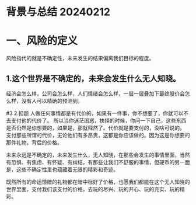 # 背景与总结 20240212


# 一、风险的定义
风险指代的就是不确定性，未来发生的结果偏离我们目标的程度。

## 1.这个世界是不确定的，未来会发生什么无人知晓。
经济会怎么样，公司会怎么样，人们情绪会怎么样，一层一层叠加下最终股价会怎么样，没有人可以精确的预测到。

#3 2.扣题
人做任何事情都是有代价的，如果有一件事，你不想要了，你就可以不去支付他的代价了。
所以当你迷茫困惑，抉择的时候，你问一下自己，这些东西是否仍然是你想要的，如果是，那就释然了。代价就是要支付的，没啥可说的。
支付那些所谓的代价，无论他们有多昂贵，这都是你应该做的。因为这是你想要的那件礼物，背后的价格。

未来永远是不确定的，未来发生什么，无人知晓，在那些会发生的事情里面，当然有恐惧、有焦虑、有怀疑、有纠结，有那些让我们不舒服的事情，但硬币的另一面是，这些不确定性里也蕴藏着无限的精彩和奇迹。

既然所有的命运馈赠的礼物都在暗中标好了价格，也愿我们都能在这个无人知晓的世界里面，支付我们该支付的价格，去玩的尽兴、玩的开心、玩的充实、玩的精彩。